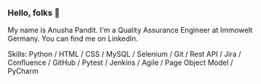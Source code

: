 ### Hello, folks 👋
My name is Anusha Pandit. I'm a Quality Assurance Engineer at Immowelt Germany. You can find me on LinkedIn.

Skills: Python / HTML / CSS / MySQL / Selenium / Git / Rest API / Jira / Confluence / GitHub / Pytest / Jenkins / Agile / Page Object Model / PyCharm
<!--
**anushapandit-code/anushapandit-code** is a ✨ _special_ ✨ repository because its `README.md` (this file) appears on your GitHub profile.

Here are some ideas to get you started:

- 🔭 I’m currently working on ...
- 🌱 I’m currently learning ...
- 👯 I’m looking to collaborate on ...
- 🤔 I’m looking for help with ...
- 💬 Ask me about ...
- 📫 How to reach me: ...
- 😄 Pronouns: ...
- ⚡ Fun fact: ...
-->

